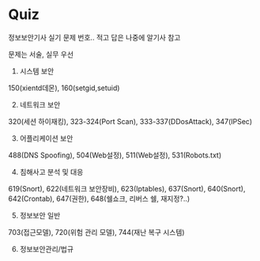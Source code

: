 # Quiz

정보보안기사 실기 문제 번호.. 적고 답은 나중에 알기사 참고

문제는 서술, 실무 우선

1. 시스템 보안

150(xientd데몬), 160(setgid,setuid)

2. 네트워크 보안

320(세션 하이재킹), 323-324(Port Scan), 333-337(DDosAttack), 347(IPSec)

3. 어플리케이션 보안

488(DNS Spoofing), 504(Web설정), 511(Web설정), 531(Robots.txt)

4. 침해사고 분석 및 대응

619(Snort), 622(네트워크 보안장비), 623(Iptables), 637(Snort), 640(Snort), 642(Crontab), 647(권한), 648(쉘쇼크, 리버스 쉘, 재지정?..)

5. 정보보안 일반

703(접근모델), 720(위험 관리 모델), 744(재난 복구 시스템)

6. 정보보안관리/법규 



